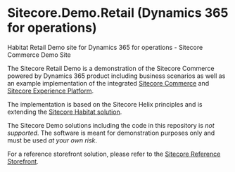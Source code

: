 # Sitecore.Demo.Retail (Dynamics 365 for operations)
Habitat Retail Demo site for Dynamics 365 for operations - Sitecore Commerce Demo Site

The Sitecore Retail Demo is a demonstration of the Sitecore Commerce powered by Dynamics 365 product including business scenarios as well as an example implementation of the integrated [Sitecore Commerce](https://dev.sitecore.net/Downloads/Sitecore_Commerce.aspx) and [Sitecore Experience Platform](https://dev.sitecore.net/Downloads/Sitecore_Experience_Platform.aspx).

The implementation is based on the Sitecore Helix principles and is extending the [Sitecore Habitat solution](https://github.com/Sitecore/Habitat).

The Sitecore Demo solutions including the code in this repository is *not supported*. The software is meant for demonstration purposes only and must be used *at your own risk*.

For a reference storefront solution, please refer to the [Sitecore Reference Storefront](https://github.com/Sitecore/Reference-Storefront).
